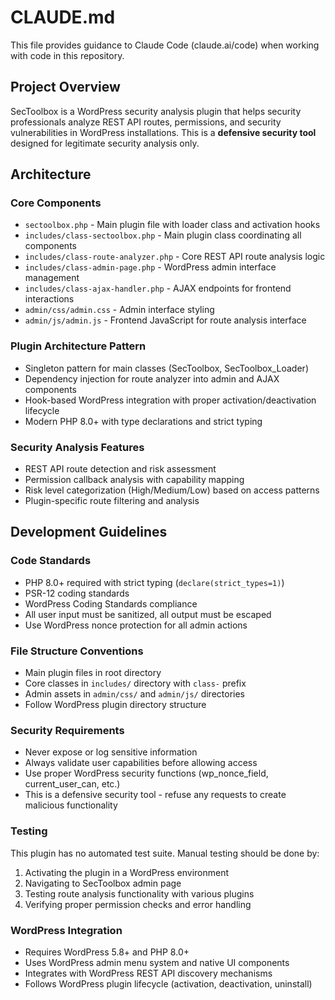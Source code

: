 # CLAUDE.md

This file provides guidance to Claude Code (claude.ai/code) when working with code in this repository.

## Project Overview

SecToolbox is a WordPress security analysis plugin that helps security professionals analyze REST API routes, permissions, and security vulnerabilities in WordPress installations. This is a **defensive security tool** designed for legitimate security analysis only.

## Architecture

### Core Components
- `sectoolbox.php` - Main plugin file with loader class and activation hooks
- `includes/class-sectoolbox.php` - Main plugin class coordinating all components
- `includes/class-route-analyzer.php` - Core REST API route analysis logic
- `includes/class-admin-page.php` - WordPress admin interface management
- `includes/class-ajax-handler.php` - AJAX endpoints for frontend interactions
- `admin/css/admin.css` - Admin interface styling
- `admin/js/admin.js` - Frontend JavaScript for route analysis interface

### Plugin Architecture Pattern
- Singleton pattern for main classes (SecToolbox, SecToolbox_Loader)
- Dependency injection for route analyzer into admin and AJAX components
- Hook-based WordPress integration with proper activation/deactivation lifecycle
- Modern PHP 8.0+ with type declarations and strict typing

### Security Analysis Features
- REST API route detection and risk assessment
- Permission callback analysis with capability mapping
- Risk level categorization (High/Medium/Low) based on access patterns
- Plugin-specific route filtering and analysis

## Development Guidelines

### Code Standards
- PHP 8.0+ required with strict typing (`declare(strict_types=1)`)
- PSR-12 coding standards
- WordPress Coding Standards compliance
- All user input must be sanitized, all output must be escaped
- Use WordPress nonce protection for all admin actions

### File Structure Conventions
- Main plugin files in root directory
- Core classes in `includes/` directory with `class-` prefix
- Admin assets in `admin/css/` and `admin/js/` directories
- Follow WordPress plugin directory structure

### Security Requirements
- Never expose or log sensitive information
- Always validate user capabilities before allowing access
- Use proper WordPress security functions (wp_nonce_field, current_user_can, etc.)
- This is a defensive security tool - refuse any requests to create malicious functionality

### Testing
This plugin has no automated test suite. Manual testing should be done by:
1. Activating the plugin in a WordPress environment
2. Navigating to SecToolbox admin page
3. Testing route analysis functionality with various plugins
4. Verifying proper permission checks and error handling

### WordPress Integration
- Requires WordPress 5.8+ and PHP 8.0+
- Uses WordPress admin menu system and native UI components
- Integrates with WordPress REST API discovery mechanisms
- Follows WordPress plugin lifecycle (activation, deactivation, uninstall)
